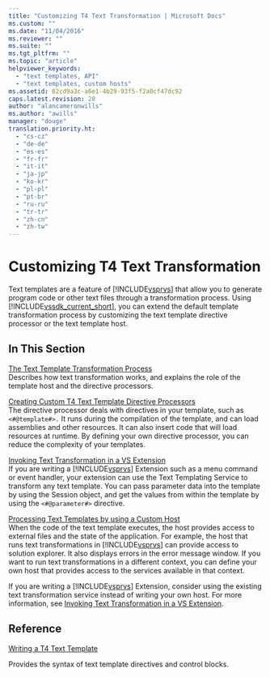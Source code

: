 ```yaml
---
title: "Customizing T4 Text Transformation | Microsoft Docs"
ms.custom: ""
ms.date: "11/04/2016"
ms.reviewer: ""
ms.suite: ""
ms.tgt_pltfrm: ""
ms.topic: "article"
helpviewer_keywords: 
  - "text templates, API"
  - "text templates, custom hosts"
ms.assetid: 62cd9a3c-a6e1-4b29-93f5-f2a0cf47dc92
caps.latest.revision: 28
author: "alancameronwills"
ms.author: "awills"
manager: "douge"
translation.priority.ht: 
  - "cs-cz"
  - "de-de"
  - "es-es"
  - "fr-fr"
  - "it-it"
  - "ja-jp"
  - "ko-kr"
  - "pl-pl"
  - "pt-br"
  - "ru-ru"
  - "tr-tr"
  - "zh-cn"
  - "zh-tw"
---
```

# Customizing T4 Text Transformation
Text templates are a feature of [!INCLUDE[vsprvs](../code-quality/includes/vsprvs_md.md)] that allow you to generate program code or other text files through a transformation process. Using [!INCLUDE[vssdk_current_short](../modeling/includes/vssdk_current_short_md.md)], you can extend the default template transformation process by customizing the text template directive processor or the text template host.  
  
## In This Section  
 [The Text Template Transformation Process](../modeling/the-text-template-transformation-process.md)  
 Describes how text transformation works, and explains the role of the template host and the directive processors.  
  
 [Creating Custom T4 Text Template Directive Processors](../modeling/creating-custom-t4-text-template-directive-processors.md)  
 The directive processor deals with directives in your template, such as `<#@template#>.` It runs during the compilation of the template, and can load assemblies and other resources. It can also insert code that will load resources at runtime. By defining your own directive processor, you can reduce the complexity of your templates.  
  
 [Invoking Text Transformation in a VS Extension](../modeling/invoking-text-transformation-in-a-vs-extension.md)  
 If you are writing a [!INCLUDE[vsprvs](../code-quality/includes/vsprvs_md.md)] Extension such as a menu command or event handler, your extension can use the Text Templating Service to transform any text template. You can pass parameter data into the template by using the Session object, and get the values from within the template by using the `<#@parameter#>` directive.  
  
 [Processing Text Templates by using a Custom Host](../modeling/processing-text-templates-by-using-a-custom-host.md)  
 When the code of the text template executes, the host provides access to external files and the state of the application. For example, the host that runs text transformations in [!INCLUDE[vsprvs](../code-quality/includes/vsprvs_md.md)] can provide access to solution explorer. It also displays errors in the error message window. If you want to run text transformations in a different context, you can define your own host that provides access to the services available in that context.  
  
 If you are writing a [!INCLUDE[vsprvs](../code-quality/includes/vsprvs_md.md)] Extension, consider using the existing text transformation service instead of writing your own host. For more information, see [Invoking Text Transformation in a VS Extension](../modeling/invoking-text-transformation-in-a-vs-extension.md).  
  
## Reference  
 [Writing a T4 Text Template](../modeling/writing-a-t4-text-template.md)  
  
 Provides the syntax of text template directives and control blocks.